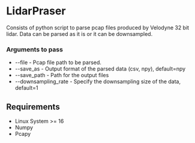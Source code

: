 # LidarPraser
Consists of python script to parse pcap files produced by Velodyne 32 bit lidar. Data can be parsed as it is or it can be downsampled.

### Arguments to pass
* --file - Pcap file path to be parsed.
* --save_as - Output format of the parsed data (csv, npy), default=npy
* --save_path - Path for the output files
* --downsampling_rate - Specify the downsampling size of the data, default=1

## Requirements
* Linux System >= 16
* Numpy
* Pcapy
